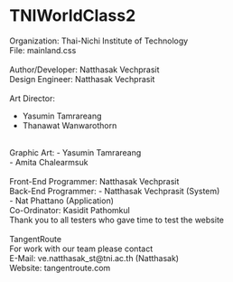 # TNIWorldClass2

Organization: Thai-Nichi Institute of Technology<br />
File: mainland.css<br />
<br />
Author/Developer: Natthasak Vechprasit<br />
Design Engineer: Natthasak Vechprasit<br />
<br />
Art Director: 
- Yasumin Tamrareang<br />
- Thanawat Wanwarothorn<br />
<br />
Graphic Art:  
- Yasumin Tamrareang<br />
- Amita Chalearmsuk<br />
<br />
Front-End Programmer: Natthasak Vechprasit<br />
Back-End Programmer:  
- Natthasak Vechprasit (System)<br />
- Nat Phattano (Application)<br />
Co-Ordinator: Kasidit Pathomkul<br />
Thank you to all testers who gave time to test the website<br />
<br />
TangentRoute<br />
For work with our team please contact<br />
E-Mail: ve.natthasak_st@tni.ac.th (Natthasak)<br />
Website: tangentroute.com<br />
